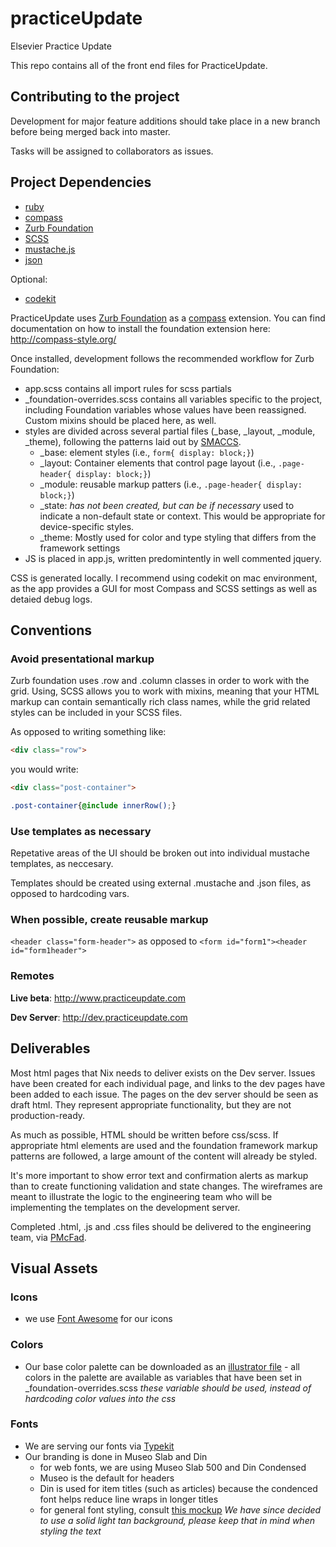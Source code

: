practiceUpdate
==============

Elsevier Practice Update

This repo contains all of the front end files for PracticeUpdate.

## Contributing to the project

Development for major feature additions should take place in a new branch before being merged back into master.

Tasks will be assigned to collaborators as issues.

## Project Dependencies
- [ruby](http://www.ruby-lang.org/en/)
- [compass](http://compass-style.org/)
- [Zurb Foundation](http://foundation.zurb.com/)
- [SCSS](http://sass-lang.com/)
- [mustache.js](https://github.com/janl/mustache.js)
- [json](http://www.json.org/)

Optional:

- [codekit](http://incident57.com/codekit/)

PracticeUpdate uses [Zurb Foundation](http://foundation.zurb.com/) as a [compass](http://compass-style.org/) extension. You can find documentation on how to install the foundation extension here: http://compass-style.org/

Once installed, development follows the recommended workflow for Zurb Foundation:

- app.scss contains all import rules for scss partials
- _foundation-overrides.scss contains all variables specific to the project, including Foundation variables whose values have been reassigned. Custom mixins should be placed here, as well.
- styles are divided across several partial files (_base, _layout, _module, _theme), following the patterns laid out by [SMACCS](http://smacss.com/). 
  - _base: element styles (i.e., `form{ display: block;}`)
  - _layout: Container elements that control page layout (i.e., `.page-header{ display: block;}`)
  - _module: reusable markup patters (i.e., `.page-header{ display: block;}`)
  - _state: *has not been created, but can be if necessary* used to indicate a non-default state or context. This would be appropriate for device-specific styles.
  - _theme: Mostly used for color and type styling that differs from the framework settings
- JS is placed in app.js, written predomintently in well commented jquery.

CSS is generated locally. I recommend using codekit on mac environment, as the app provides a GUI for most Compass and SCSS settings as well as detaied debug logs.

## Conventions

### Avoid presentational markup

Zurb foundation uses .row and .column classes in order to work with the grid. Using, SCSS allows you to work with mixins, meaning that your HTML markup can contain semantically rich class names, while the grid related styles can be included in your SCSS files.

As opposed to writing something like:

```html
<div class="row">
```

you would write:

```html
<div class="post-container">
```

```scss
.post-container{@include innerRow();}
```

### Use templates as necessary

Repetative areas of the UI should be broken out into individual mustache templates, as neccesary.

Templates should be created using external .mustache and .json files, as opposed to hardcoding vars.

### When possible, create reusable markup

`<header class="form-header">` as opposed to `<form id="form1"><header id="form1header">`

### Remotes

**Live beta**: http://www.practiceupdate.com

**Dev Server**: http://dev.practiceupdate.com

## Deliverables

Most html pages that Nix needs to deliver exists on the Dev server. Issues have been created for each individual page, and links to the dev pages have been added to each issue.
The pages on the dev server should be seen as draft html. They represent appropriate functionality, but they are not production-ready.

As much as possible, HTML should be written before css/scss. If appropriate html elements are used and the foundation framework markup patterns are followed, a large amount of the content will already be styled.

It's more important to show error text and confirmation alerts as markup than to create functioning validation and state changes. The wireframes are meant to illustrate the logic to the engineering team who will be implementing the templates on the development server.

Completed .html, .js and .css files should be delivered to the engineering team, via [PMcFad](https://github.com/PMcFad).

## Visual Assets

### Icons

- we use [Font Awesome](http://fortawesome.github.com/Font-Awesome/) for our icons

### Colors

- Our base color palette can be downloaded as an [illustrator file](https://www.dropbox.com/s/ebtgdc5iji45frg/PracticeUpdate_ColorPalette.ai)
		- all colors in the palette are available as variables that have been set in _foundation-overrides.scss *these variable should be used, instead of hardcoding color values into the css*

### Fonts

- We are serving our fonts via [Typekit](http://typekit.com)
- Our branding is done in Museo Slab and Din
	- for web fonts, we are using Museo Slab 500 and Din Condensed
	- Museo is the default for headers
	- Din is used for item titles (such as articles) because the condenced font helps reduce line wraps in longer titles
	- for general font styling, consult [this mockup](https://www.dropbox.com/s/h72xx42yzzt8xqu/PracticeUpdate_Web_3_V6.psd) *We have since decided to use a solid light tan background, please keep that in mind when styling the text*


